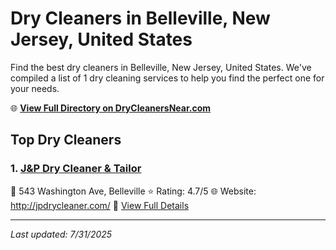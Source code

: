 # Dry Cleaners in Belleville, New Jersey, United States

Find the best dry cleaners in Belleville, New Jersey, United States. We've compiled a list of 1 dry cleaning services to help you find the perfect one for your needs.

🌐 **[View Full Directory on DryCleanersNear.com](https://drycleanersnear.com/city/US/New%20Jersey/Belleville)**

## Top Dry Cleaners

### 1. [J&P Dry Cleaner & Tailor](https://drycleanersnear.com/dryCleaner/686dcd9504b0376d46bba90a/j-p-dry-cleaner-tailor)
📍 543 Washington Ave, Belleville
⭐ Rating: 4.7/5
🌐 Website: http://jpdrycleaner.com/
🔗 [View Full Details](https://drycleanersnear.com/dryCleaner/686dcd9504b0376d46bba90a/j-p-dry-cleaner-tailor)


---

*Last updated: 7/31/2025*
